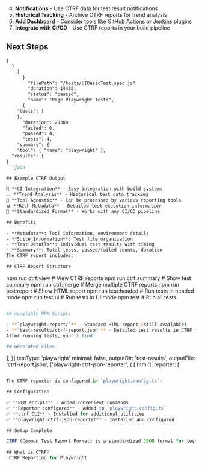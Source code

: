 # 

4. **Notifications** - Use CTRF data for test result notifications
5. **Historical Tracking** - Archive CTRF reports for trend analysis
6. **Add Dashboard** - Consider tools like GitHub Actions or Jenkins plugins
7. **Integrate with CI/CD** - Use CTRF reports in your build pipeline

## Next Steps

```md
}
  }
    ]
      }
        "filePath": "/tests/UIBasicTest.spec.js"
        "duration": 14438,
        "status": "passed",
        "name": "Page Playwright Tests",
      {
    "tests": [
    },
      "duration": 20300
      "failed": 0,
      "passed": 4,
      "tests": 4,
    "summary": {
    "tool": { "name": "playwright" },
  "results": {
{
```json

## Example CTRF Output

🚀 **CI Integration** - Easy integration with build systems  
📈 **Trend Analysis** - Historical test data tracking  
🔗 **Tool Agnostic** - Can be processed by various reporting tools  
📊 **Rich Metadata** - Detailed test execution information  
🔄 **Standardized Format** - Works with any CI/CD pipeline  

## Benefits

- **Metadata**: Tool information, environment details
- **Suite Information**: Test file organization
- **Test Details**: Individual test results with timing
- **Summary**: Total tests, passed/failed counts, duration
The CTRF report includes:

## CTRF Report Structure

```

npm run ctrf:view     # View CTRF reports
npm run ctrf:summary  # Show test summary
npm run ctrf:merge    # Merge multiple CTRF reports
npm run test:report   # Show HTML report
npm run test:headed   # Run tests in headed mode
npm run test:ui       # Run tests in UI mode
npm test              # Run all tests

```bash

## Available NPM Scripts

- **`playwright-report/`** - Standard HTML report (still available)
- **`test-results/ctrf-report.json`** - Detailed test results in CTRF format
After running tests, you'll find:

## Generated Files

```

],
}]
testType: 'playwright'
minimal: false,
outputDir: 'test-results',
outputFile: 'ctrf-report.json',
['playwright-ctrf-json-reporter', {
['html'],
reporter: [

```typescript

The CTRF reporter is configured in `playwright.config.ts`:

## Configuration

✅ **NPM scripts** - Added convenient commands  
✅ **Reporter configured** - Added to `playwright.config.ts`  
✅ **ctrf CLI** - Installed for additional utilities  
✅ **playwright-ctrf-json-reporter** - Installed and configured  

## Setup Complete

CTRF (Common Test Report Format) is a standardized JSON format for test results that works across different testing frameworks. This allows for consistent reporting and analysis regardless of the testing tool used.

## What is CTRF?
 CTRF Reporting for Playwright
```
